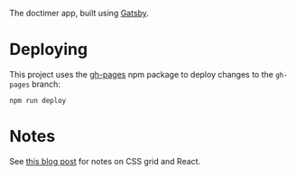 The doctimer app, built using [Gatsby](https://www.gatsbyjs.org/).

# Deploying

This project uses the [gh-pages](https://www.gatsbyjs.org/docs/how-gatsby-works-with-github-pages/) npm package to deploy changes to the `gh-pages` branch:

```
npm run deploy
```

# Notes

See [this blog post](https://levelup.gitconnected.com/how-i-made-the-periodic-table-with-css-grid-and-react-69f94d7fcec) for notes on CSS grid and React.
